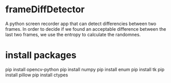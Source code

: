 # frameDiffDetector
 A python screen recorder app that can detect differencies between two frames. In order to decide if we found an acceptable difference between the last two frames, we use the entropy to calculate the randomnes.
# install packages
pip install opencv-python
pip install numpy
pip install enum
pip install tk
pip install pillow
pip install ctypes
